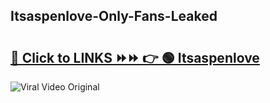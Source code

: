 
 ## Itsaspenlove-Only-Fans-Leaked

# <h2><a href="https://clipsfans.com/Itsaspenlove&ref=git">🔗 Click to LINKS ⏩⏩ 👉 🟢 Itsaspenlove </a></h2>

<a href="https://clipsfans.com/Itsaspenlove&ref=git" rel="nofollow" data-target="animated-image.originalLink"><img src="https://i.ibb.co.com/xMMVF88/686577567.gif" alt="Viral Video Original" style="max-width: 100%; display: inline-block;" data-target="animated-image.originalImage"></a>
